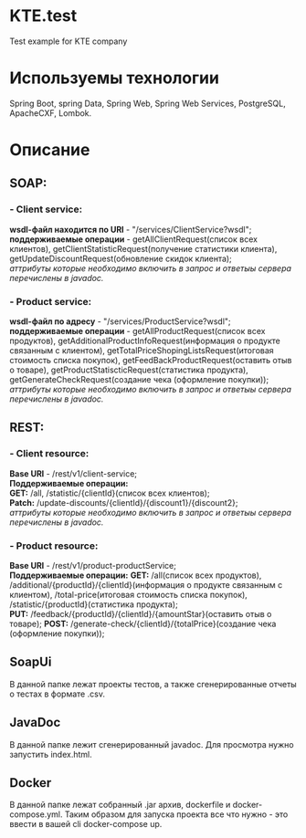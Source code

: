 # KTE.test
Test example for KTE company
# Используемы технологии
Spring Boot, spring Data, Spring Web, Spring Web Services, PostgreSQL, ApacheCXF, Lombok.
# Описание
## SOAP:
###  - Client service: 
**wsdl-файл находится по URI** - "/services/ClientService?wsdl";    
**поддерживаемые операции** - getAllClientRequest(список всех клиентов), getClientStatisticRequest(получение статистики клиента),
getUpdateDiscountRequest(обновление скидок клиента);    
*аттрибуты которые необходимо включить в запрос и ответыы сервера перечислены в javadoc.*
###  - Product service: 
**wsdl-файл по адресу** - "/services/ProductService?wsdl";    
**поддерживаемые операции** - getAllProductRequest(список всех продуктов), getAdditionalProductInfoRequest(информация о продукте связанным с клиентом),
getTotalPriceShopingListsRequest(итоговая стоимость списка покупок), getFeedBackProductRequest(оставить отыв о товаре),
getProductStatiscticRequest(статистика продукта), getGenerateCheckRequest(создание чека (оформление покупки));
*аттрибуты которые необходимо включить в запрос и ответыы сервера перечислены в javadoc.*
## REST:
###  - Client resource:
**Base URI** - /rest/v1/client-service;   
**Поддерживаемые операции:**    
 **GET:** /all, /statistic/{clientId}(список всех клиентов);    
 **Patch:** /update-discounts/{clientId}/{discount1}/{discount2};   
 *аттрибуты которые необходимо включить в запрос и ответыы сервера перечислены в javadoc.*
### - Product resource:
**Base URI** - /rest/v1/product-productService;   
**Поддерживаемые операции:**
**GET:** /all(список всех продуктов), /additional/{productId}/{clientId}(информация о продукте связанным с клиентом),
/total-price(итоговая стоимость списка покупок), /statistic/{productId}(статистика продукта);   
**PUT:** /feedback/{productId}/{clientId}/{amountStar}(оставить отыв о товаре);
**POST:** /generate-check/{clientId}/{totalPrice}(создание чека (оформление покупки));
## SoapUi
В данной папке лежат проекты тестов, а также сгенерированные отчеты о тестах в формате .csv.
## JavaDoc
В данной папке лежит сгенерированный javadoc. Для просмотра нужно запустить index.html.
## Docker
В данной папке лежат собранный .jar архив, dockerfile и docker-compose.yml. Таким образом для запуска проекта все что нужно - это ввести в вашей cli docker-compose up.
